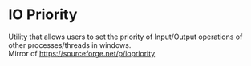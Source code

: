 # IO Priority

Utility that allows users to set the priority of Input/Output operations of other processes/threads in windows.<br />
Mirror of https://sourceforge.net/p/iopriority
